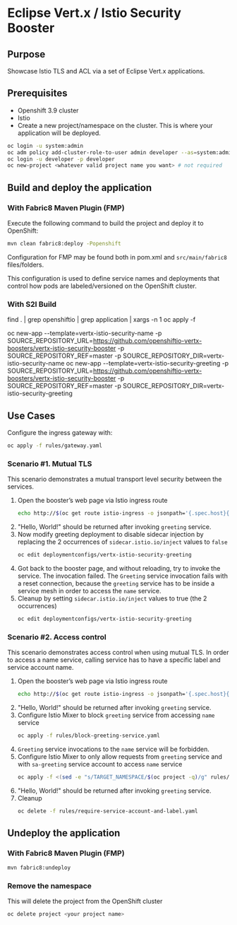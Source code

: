 # Eclipse Vert.x / Istio Security Booster

## Purpose
Showcase Istio TLS and ACL via a set of Eclipse Vert.x applications.

## Prerequisites
* Openshift 3.9 cluster
* Istio
* Create a new project/namespace on the cluster. This is where your application will be deployed.

```bash
oc login -u system:admin
oc adm policy add-cluster-role-to-user admin developer --as=system:admin
oc login -u developer -p developer
oc new-project <whatever valid project name you want> # not required
```

## Build and deploy the application

### With Fabric8 Maven Plugin (FMP)
Execute the following command to build the project and deploy it to OpenShift:

```bash
mvn clean fabric8:deploy -Popenshift
```

Configuration for FMP may be found both in pom.xml and `src/main/fabric8` files/folders.

This configuration is used to define service names and deployments that control how pods are labeled/versioned on the OpenShift cluster.

### With S2I Build

find . | grep openshiftio | grep application | xargs -n 1 oc apply -f

oc new-app --template=vertx-istio-security-name -p SOURCE_REPOSITORY_URL=https://github.com/openshiftio-vertx-boosters/vertx-istio-security-booster -p SOURCE_REPOSITORY_REF=master -p SOURCE_REPOSITORY_DIR=vertx-istio-security-name
oc new-app --template=vertx-istio-security-greeting -p SOURCE_REPOSITORY_URL=https://github.com/openshiftio-vertx-boosters/vertx-istio-security-booster -p SOURCE_REPOSITORY_REF=master -p SOURCE_REPOSITORY_DIR=vertx-istio-security-greeting

## Use Cases

Configure the ingress gateway with:

```bash
oc apply -f rules/gateway.yaml
```

### Scenario #1. Mutual TLS

This scenario demonstrates a mutual transport level security between the services.

1. Open the booster’s web page via Istio ingress route
    ```bash
    echo http://$(oc get route istio-ingress -o jsonpath='{.spec.host}{"\n"}' -n istio-system)/
    ```
2. "Hello, World!" should be returned after invoking `greeting` service.
3. Now modify greeting deployment to disable sidecar injection by replacing the 2 occurrences of `sidecar.istio.io/inject` values to `false`
    ```bash
    oc edit deploymentconfigs/vertx-istio-security-greeting
    ```
4. Got back to the booster page, and without reloading, try to invoke the service. The invocation failed. The `Greeting`
 service invocation fails with a reset connection, because the `greeting` service has to be inside a service mesh in 
 order to access the `name` service.
5. Cleanup by setting `sidecar.istio.io/inject` values to true (the 2 occurrences)
    ```bash
    oc edit deploymentconfigs/vertx-istio-security-greeting
    ```

### Scenario #2. Access control

This scenario demonstrates access control when using mutual TLS. In order to access a name service, calling service has to have a specific label and service account name.

1. Open the booster’s web page via Istio ingress route
    ```bash
    echo http://$(oc get route istio-ingress -o jsonpath='{.spec.host}{"\n"}' -n istio-system)/
    ```
2. "Hello, World!" should be returned after invoking `greeting` service.
3. Configure Istio Mixer to block `greeting` service from accessing `name` service
    ```bash
    oc apply -f rules/block-greeting-service.yaml
    ```
4. `Greeting` service invocations to the `name` service will be forbidden.
5. Configure Istio Mixer to only allow requests from `greeting` service and with `sa-greeting` service account to access 
`name` service
    ```bash
    oc apply -f <(sed -e "s/TARGET_NAMESPACE/$(oc project -q)/g" rules/require-service-account-and-label.yaml)
    ```
6. "Hello, World!" should be returned after invoking `greeting` service.
7. Cleanup
    ```bash
    oc delete -f rules/require-service-account-and-label.yaml
    ```

## Undeploy the application

### With Fabric8 Maven Plugin (FMP)

```bash
mvn fabric8:undeploy
```

### Remove the namespace
This will delete the project from the OpenShift cluster

```bash
oc delete project <your project name>
```
